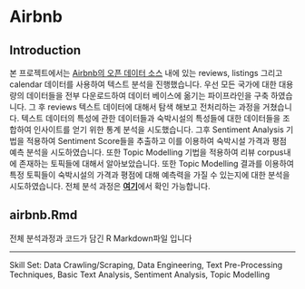 # Airbnb

## Introduction

본 프로젝트에서는 [Airbnb의 오픈 데이터 소스](http://insideairbnb.com/get-the-data.html) 내에 있는 reviews, listings 그리고 calendar 데이터를 사용하여 텍스트 분석을 진행했습니다. 우선 모든 국가에 대한 대용량의 데이터들을 전부 다운로드하여 데이터 베이스에 옮기는 파이프라인을 구축 하였습니다. 그 후 reviews 텍스트 데이터에 대해서 탐색 해보고 전처리하는 과정을 거쳤습니다. 텍스트 데이터의 특성에 관한 데이터들과 숙박시설의 특성들에 대한 데이터들을 조합하여 인사이트를 얻기 위한 통계 분석을 시도했습니다. 그후 Sentiment Analysis 기법을 적용하여 Sentiment Score들을 추출하고 이를 이용하여 숙박시설 가격과 평점 예측 분석을 시도하였습니다. 또한 Topic Modelling 기법을 적용하여 리뷰 corpus내에 존재하는 토픽들에 대해서 알아보았습니다. 또한 Topic Modelling 결과를 이용하여 특정 토픽들이 숙박시설의 가격과 평점에 대해 예측력을 가질 수 있는지에 대한 분석을 시도하였습니다. 전체 분석 과정은 [**여기**](https://sakjung.github.io/airbnb)에서 확인 가능합니다.

## airbnb.Rmd

전체 분석과정과 코드가 담긴 R Markdown파일 입니다 

--------

Skill Set: Data Crawling/Scraping, Data Engineering, Text Pre-Processing Techniques, Basic Text Analysis, Sentiment Analysis, Topic Modelling

